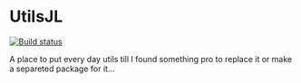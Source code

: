 # UtilsJL
[![Build status](https://github.com/josePereiro/UtilsJL/workflows/CI/badge.svg)](https://github.com/josePereiro/UtilsJL/actions)

A place to put every day utils till I found something pro to replace it or make a separeted package for it...

